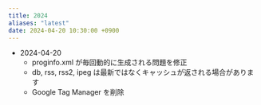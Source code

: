 ```yaml
---
title: 2024
aliases: "latest"
date: 2024-04-20 10:30:00 +0900
---
```


- 2024-04-20
    - proginfo.xml が毎回動的に生成される問題を修正
    - db, rss, rss2, ipeg は最新ではなくキャッシュが返される場合があります
    - Google Tag Manager を削除
